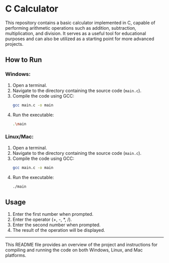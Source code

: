 # C Calculator

This repository contains a basic calculator implemented in C, capable of performing arithmetic operations such as addition, subtraction, multiplication, and division. It serves as a useful tool for educational purposes and can also be utilized as a starting point for more advanced projects.

## How to Run

### Windows:

1. Open a terminal.
2. Navigate to the directory containing the source code (`main.c`).
3. Compile the code using GCC:
   ```bash
   gcc main.c -o main
   ```
4. Run the executable:
   ```bash
   .\main
   ```

### Linux/Mac:

1. Open a terminal.
2. Navigate to the directory containing the source code (`main.c`).
3. Compile the code using GCC:
   ```bash
   gcc main.c -o main
   ```
4. Run the executable:
   ```bash
   ./main
   ```

## Usage

1. Enter the first number when prompted.
2. Enter the operator (+, -, *, /).
3. Enter the second number when prompted.
4. The result of the operation will be displayed.

---

This README file provides an overview of the project and instructions for compiling and running the code on both Windows, Linux, and Mac platforms.